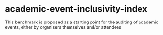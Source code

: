 # academic-event-inclusivity-index
This benchmark is proposed as a starting point for the auditing of academic events, either by organisers themselves and/or attendees
